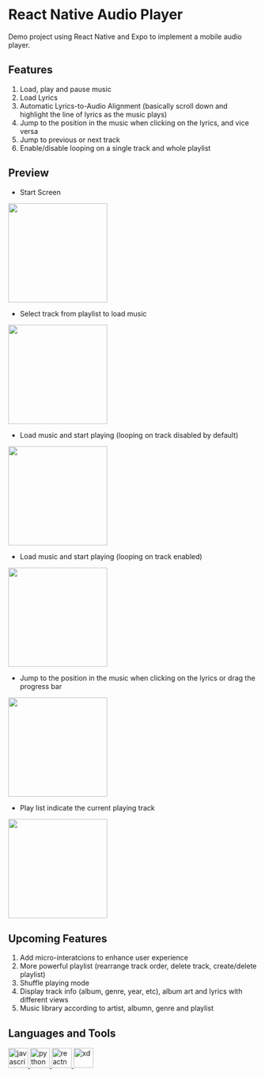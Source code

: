 # React Native Audio Player

Demo project using React Native and Expo to implement a mobile audio player. 


## Features

1) Load, play and pause music
2) Load Lyrics
3) Automatic Lyrics-to-Audio Alignment (basically scroll down and highlight the line of lyrics as the music plays)
4) Jump to the position in the music when clicking on the lyrics, and vice versa
5) Jump to previous or next track
6) Enable/disable looping on a single track and whole playlist

## Preview
* Start Screen
<kbd>
  <img src="https://github.com/shen92/React-Native-Audio-Player/blob/main/preview/IMG_2238.PNG" width="200" />
</kbd>


* Select track from playlist to load music
<kbd>
  <img src="https://github.com/shen92/React-Native-Audio-Player/blob/main/preview/IMG_2239.PNG" width="200"/>
</kbd>


* Load music and start playing (looping on track disabled by default)
<kbd>
  <img src="https://github.com/shen92/React-Native-Audio-Player/blob/main/preview/IMG_2240.PNG" width="200"/>
</kbd>


* Load music and start playing (looping on track enabled)
<kbd>
  <img src="https://github.com/shen92/React-Native-Audio-Player/blob/main/preview/IMG_2241.PNG" width="200"/>
</kbd>

* Jump to the position in the music when clicking on the lyrics or drag the progress bar
<kbd>
  <img src="https://github.com/shen92/React-Native-Audio-Player/blob/main/preview/IMG_2242.PNG" width="200"/>
</kbd>


* Play list indicate the current playing track
<kbd>
  <img src="https://github.com/shen92/React-Native-Audio-Player/blob/main/preview/IMG_2243.PNG" width="200"/>
</kbd>


## Upcoming Features

1) Add micro-interatcions to enhance user experience
2) More powerful playlist (rearrange track order, delete track, create/delete playlist)
3) Shuffle playing mode
4) Display track info (album, genre, year, etc), album art and lyrics with different views
5) Music library according to artist, albumn, genre and playlist

## Languages and Tools
<p align="left"> <a href="https://developer.mozilla.org/en-US/docs/Web/JavaScript" target="_blank"> 
  <img src="https://devicons.github.io/devicon/devicon.git/icons/javascript/javascript-original.svg" alt="javascript" width="40" height="40"/> </a> <a href="https://www.python.org" target="_blank"> 
  <img src="https://devicons.github.io/devicon/devicon.git/icons/python/python-original.svg" alt="python" width="40" height="40"/> </a> <a href="https://reactnative.dev/" target="_blank"> 
  <img src="https://reactnative.dev/img/header_logo.svg" alt="reactnative" width="40" height="40"/> </a> <a href="https://www.adobe.com/products/xd.html" target="_blank"> 
  <img src="https://cdn.worldvectorlogo.com/logos/adobe-xd.svg" alt="xd" width="40" height="40"/> </a> </p>
